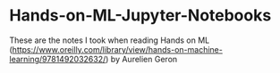 # Hands-on-ML-Jupyter-Notebooks
These are the notes I took when reading Hands on ML (https://www.oreilly.com/library/view/hands-on-machine-learning/9781492032632/) by Aurelien Geron
